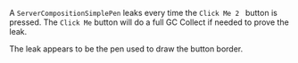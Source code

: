A ```ServerCompositionSimplePen``` leaks every time the ```Click Me 2 ``` button is pressed.
The ```Click Me``` button will do a full GC Collect if needed to prove the leak.

The leak appears to be the pen used to draw the button border.
